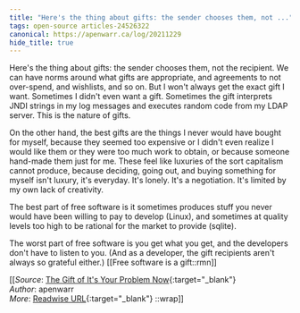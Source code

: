 ```yaml
---
title: "Here's the thing about gifts: the sender chooses them, not ..."
tags: open-source articles-24526322
canonical: https://apenwarr.ca/log/20211229
hide_title: true
---
```


Here's the thing about gifts: the sender chooses them, not the recipient. We can have norms around what gifts are appropriate, and agreements to not over-spend, and wishlists, and so on. But I won't always get the exact gift I want. Sometimes I didn't even want a gift. Sometimes the gift interprets JNDI strings in my log messages and executes random code from my LDAP server. This is the nature of gifts.

On the other hand, the best gifts are the things I never would have bought for myself, because they seemed too expensive or I didn't even realize I would like them or they were too much work to obtain, or because someone hand-made them just for me. These feel like luxuries of the sort capitalism cannot produce, because deciding, going out, and buying something for myself isn't luxury, it's everyday. It's lonely. It's a negotiation. It's limited by my own lack of creativity.

The best part of free software is it sometimes produces stuff you never would have been willing to pay to develop (Linux), and sometimes at quality levels too high to be rational for the market to provide (sqlite).

The worst part of free software is you get what you get, and the developers don't have to listen to you. (And as a developer, the gift recipients aren't always so grateful either.)
[[Free software is a gift::rmn]]


[[_Source_: [The Gift of It's Your Problem Now](https://apenwarr.ca/log/20211229){:target="_blank"}<br>
_Author_: apenwarr<br>
_More_: [Readwise URL](https://readwise.io/open/478392367){:target="_blank"}
::wrap]]